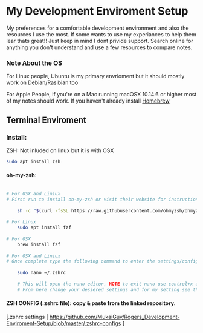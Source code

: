 # My Development Enviroment Setup
My preferences for a comfortable development environment and also the resources I use the most.
If some wants to use my experiances to help them lear thats great!! Just keep in mind I dont privide support. 
Search online for anything you don't understand and use a few resources to compare notes.

### Note About the OS                                                                                                                                             
For Linux people, Ubuntu is my primary envrioment but it should mostly work on Debian/Rasibian too

For Apple People, If you're on a Mac running macOSX 10.14.6 or higher most of my notes should work. If you haven't already install [Homebrew](https://brew.sh/)
 
## Terminal Enviroment                                                                                                                                                                                                                                                                                                            
### Install:                                                                                                                                                                                                                                                                                                                
 ZSH: Not inluded on linux but it is with OSX
 ```bash
sudo apt install zsh
```                                                                                                                                                                                                                                                                                          
   #### oh-my-zsh:                                                                                                                                                                                                                                                                                                    
```bash
            
# For OSX and Liniux
# First run to install oh-my-zsh or visit their website for instructions 
            
    sh -c "$(curl -fsSL https://raw.githubusercontent.com/ohmyzsh/ohmyzsh/master/tools/install.sh)" 
            
# For Linux
    sudo apt install fzf
            
# For OSX
    brew install fzf
            
# For OSX and Liniux 
# Once complete type the following command to enter the settings/config preferances I use nano of basic tasks and its built in on Linux and OSX
          
    sudo nano ~/.zshrc
            
    # This will open the nano editor, NOTE to exit nano use control+x and read any prompts at the bottom of the screen.
    # From here change your desiered settings and for my setting see the ZSH CONFIG Section

```
           
   #### ZSH CONFIG (.zshrc file): copy & paste from the linked repository.                                                                                           
[.zshrc settings |  https://github.com/MukaiGuy/Rogers_Development-Enviroment-Setup/blob/master/.zshrc-configs ]                                                                                                                                        
